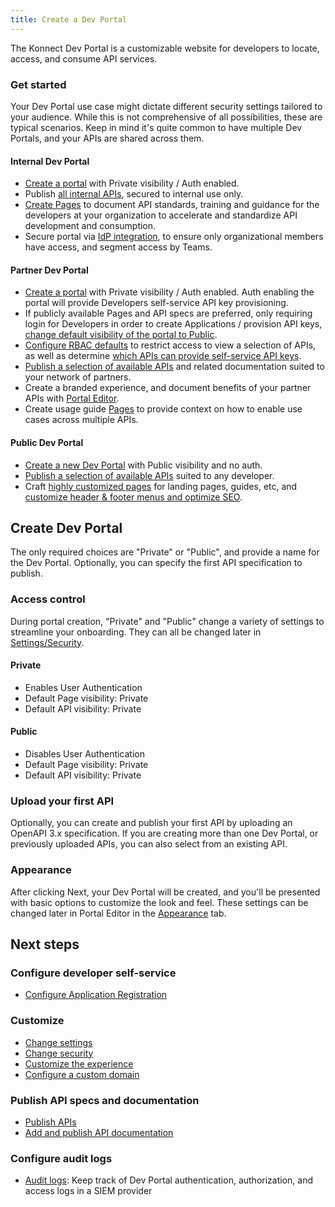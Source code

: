 ```yaml
---
title: Create a Dev Portal
---
```


The Konnect Dev Portal is a customizable website for developers to locate, access, and consume API services.

### Get started

Your Dev Portal use case might dictate different security settings tailored to your audience. While this is not comprehensive of all possibilities, these are typical scenarios. Keep in mind it's quite common to have multiple Dev Portals, and your APIs are shared across them. 

#### Internal Dev Portal
  * [Create a portal](#create-dev-portal) with Private visibility / Auth enabled.
  * Publish [all internal APIs](/dev-portal/apis/index), secured to internal use only. 
  * [Create Pages](/dev-portal/portals/customization/portal-editor) to document API standards, training and guidance for the developers at your organization to accelerate and standardize API development and consumption.
  * Secure portal via [IdP integration](/dev-portal/portals/settings/security#identity-providers), to ensure only organizational members have access, and segment access by Teams.

#### Partner Dev Portal 
  * [Create a portal](#create-dev-portal) with Private visibility / Auth enabled. Auth enabling the portal will provide Developers self-service API key provisioning.
  * If publicly available Pages and API specs are preferred, only requiring login for Developers in order to create Applications / provision API keys, [change default visibility of the portal to Public](/dev-portal/portals/settings/security#default-visibility).
  * [Configure RBAC defaults](/dev-portal/portals/settings/security#role-based-access-control) to restrict access to view a selection of APIs, as well as determine [which APIs can provide self-service API keys](/dev-portal/portals/apis/index).
  * [Publish a selection of available APIs](/dev-portal/portals/apis/index) and related documentation suited to your network of partners. 
  * Create a branded experience, and document benefits of your partner APIs with [Portal Editor](/dev-portal/portals/customization/portal-editor). 
  * Create usage guide [Pages](/dev-portal/portals/customization/portal-editor) to provide context on how to enable use cases across multiple APIs.

#### Public Dev Portal 
  * [Create a new Dev Portal](#create-dev-portal) with Public visibility and no auth.
  * [Publish a selection of available APIs](/dev-portal/apis/index) suited to any developer.
  * Craft [highly customized pages](/dev-portal/portals/customization/portal-editor) for landing pages, guides, etc, and [customize header & footer menus and optimize SEO](/dev-portal/portals/customization).


## Create Dev Portal

The only required choices are "Private" or "Public", and provide a name for the Dev Portal. Optionally, you can specify the first API specification to publish. 

### Access control
During portal creation, "Private" and "Public" change a variety of settings to streamline your onboarding. They can all be changed later in [Settings/Security](/dev-portal/portals/settings/security).

#### Private
* Enables User Authentication
* Default Page visibility: Private
* Default API visibility: Private

#### Public
* Disables User Authentication
* Default Page visibility: Private
* Default API visibility: Private

### Upload your first API
Optionally, you can create and publish your first API by uploading an OpenAPI 3.x specification. If you are creating more than one Dev Portal, or previously uploaded APIs, you can also select from an existing API.

### Appearance
After clicking Next, your Dev Portal will be created, and you'll be presented with basic options to customize the look and feel. These settings can be changed later in Portal Editor in the [Appearance](/dev-portal/portals/customization/appearance) tab.

## Next steps

### Configure developer self-service

* [Configure Application Registration](/dev-portal/app-reg/)

<!-- Before GA
* [Dynamic Client Registration Overview](/dev-portal/applications/dynamic-client-registration/): Dynamic Client Registration (DCR) within Konnect Dev Portal allows applications created in the portal to automatically create a linked application in a third-party Identity Provider (IdP).
-->

### Customize

* [Change settings](/dev-portal/portals/settings/general)
* [Change security](/dev-portal/portals/settings/security)
* [Customize the experience](/dev-portal/portals/customization)
* [Configure a custom domain](/dev-portal/portals/custom-domains)

### Publish API specs and documentation

* [Publish APIs](/dev-portal/apis/)
* [Add and publish API documentation](/dev-portal/apis/docs)

### Configure audit logs
* [Audit logs](/dev-portal/portals/audit-logs): Keep track of Dev Portal authentication, authorization, and access logs in a SIEM provider

